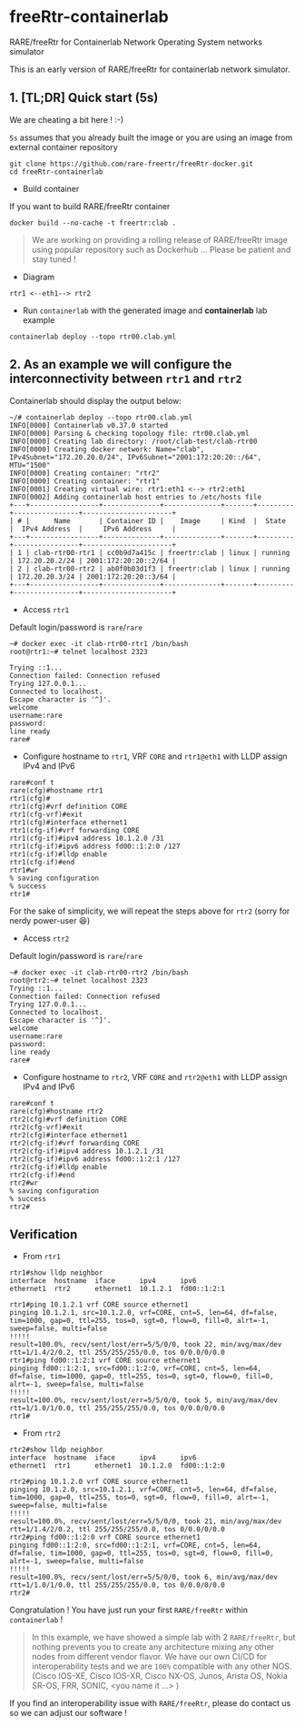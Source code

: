 # freeRtr-containerlab
RARE/freeRtr for Containerlab Network Operating System networks simulator

This is an early version of RARE/freeRtr for containerlab network simulator.

## 1. **[TL;DR]** Quick start (5s)

We are cheating a bit here ! :-) 

`5s` assumes that you already built the image or you are using an image from external container repository

```
git clone https://github.com/rare-freertr/freeRtr-docker.git
cd freeRtr-containerlab
```

* Build container

If you want to build RARE/freeRtr container

```
docker build --no-cache -t freertr:clab .
```
>We are working on providing a rolling release of RARE/freeRtr image using popular repository such as Dockerhub ...
>Please be patient and stay tuned !

* Diagram

```
rtr1 <--eth1--> rtr2
``` 

* Run `containerlab` with the generated image and **containerlab** lab example
```
containerlab deploy --topo rtr00.clab.yml 
```

## 2. As an example we will configure the interconnectivity between `rtr1` and `rtr2`

Containerlab should display the output below:
```
~/# containerlab deploy --topo rtr00.clab.yml
INFO[0000] Containerlab v0.37.0 started
INFO[0000] Parsing & checking topology file: rtr00.clab.yml
INFO[0000] Creating lab directory: /root/clab-test/clab-rtr00
INFO[0000] Creating docker network: Name="clab", IPv4Subnet="172.20.20.0/24", IPv6Subnet="2001:172:20:20::/64", MTU="1500"
INFO[0000] Creating container: "rtr2"
INFO[0000] Creating container: "rtr1"
INFO[0001] Creating virtual wire: rtr1:eth1 <--> rtr2:eth1
INFO[0002] Adding containerlab host entries to /etc/hosts file
+---+-----------------+--------------+--------------+-------+---------+----------------+----------------------+
| # |      Name       | Container ID |    Image     | Kind  |  State  |  IPv4 Address  |     IPv6 Address     |
+---+-----------------+--------------+--------------+-------+---------+----------------+----------------------+
| 1 | clab-rtr00-rtr1 | cc0b9d7a415c | freertr:clab | linux | running | 172.20.20.2/24 | 2001:172:20:20::2/64 |
| 2 | clab-rtr00-rtr2 | ab0f0b03d1f3 | freertr:clab | linux | running | 172.20.20.3/24 | 2001:172:20:20::3/64 |
+---+-----------------+--------------+--------------+-------+---------+----------------+----------------------+
```

* Access `rtr1`

Default login/password is `rare`/`rare`

```
~# docker exec -it clab-rtr00-rtr1 /bin/bash
root@rtr1:~# telnet localhost 2323

Trying ::1...
Connection failed: Connection refused
Trying 127.0.0.1...
Connected to localhost.
Escape character is '^]'.
welcome
username:rare
password:
line ready
rare#
```

* Configure hostname to `rtr1`, VRF `CORE` and `rtr1@eth1` with LLDP assign IPv4 and IPv6

```
rare#conf t
rare(cfg)#hostname rtr1
rtr1(cfg)#
rtr1(cfg)#vrf definition CORE
rtr1(cfg-vrf)#exit
rtr1(cfg)#interface ethernet1
rtr1(cfg-if)#vrf forwarding CORE
rtr1(cfg-if)#ipv4 address 10.1.2.0 /31
rtr1(cfg-if)#ipv6 address fd00::1:2:0 /127
rtr1(cfg-if)#lldp enable
rtr1(cfg-if)#end
rtr1#wr
% saving configuration
% success
rtr1#
```

For the sake of simplicity, we will repeat the steps above for `rtr2` (sorry for nerdy power-user :laughing:)

* Access `rtr2`

Default login/password is `rare`/`rare`

```
~# docker exec -it clab-rtr00-rtr2 /bin/bash
root@rtr2:~# telnet localhost 2323
Trying ::1...
Connection failed: Connection refused
Trying 127.0.0.1...
Connected to localhost.
Escape character is '^]'.
welcome
username:rare
password:
line ready
rare#
```

* Configure hostname to `rtr2`, VRF `CORE` and `rtr2@eth1` with LLDP assign IPv4 and IPv6

```
rare#conf t
rare(cfg)#hostname rtr2
rtr2(cfg)#vrf definition CORE
rtr2(cfg-vrf)#exit
rtr2(cfg)#interface ethernet1
rtr2(cfg-if)#vrf forwarding CORE
rtr2(cfg-if)#ipv4 address 10.1.2.1 /31
rtr2(cfg-if)#ipv6 address fd00::1:2:1 /127
rtr2(cfg-if)#lldp enable
rtr2(cfg-if)#end
rtr2#wr
% saving configuration
% success
rtr2#
```

## Verification

* From `rtr1`

```
rtr1#show lldp neighbor
interface  hostname  iface      ipv4      ipv6
ethernet1  rtr2      ethernet1  10.1.2.1  fd00::1:2:1

rtr1#ping 10.1.2.1 vrf CORE source ethernet1
pinging 10.1.2.1, src=10.1.2.0, vrf=CORE, cnt=5, len=64, df=false, tim=1000, gap=0, ttl=255, tos=0, sgt=0, flow=0, fill=0, alrt=-1, sweep=false, multi=false
!!!!!
result=100.0%, recv/sent/lost/err=5/5/0/0, took 22, min/avg/max/dev rtt=1/1.4/2/0.2, ttl 255/255/255/0.0, tos 0/0.0/0/0.0
rtr1#ping fd00::1:2:1 vrf CORE source ethernet1
pinging fd00::1:2:1, src=fd00::1:2:0, vrf=CORE, cnt=5, len=64, df=false, tim=1000, gap=0, ttl=255, tos=0, sgt=0, flow=0, fill=0, alrt=-1, sweep=false, multi=false
!!!!!
result=100.0%, recv/sent/lost/err=5/5/0/0, took 5, min/avg/max/dev rtt=1/1.0/1/0.0, ttl 255/255/255/0.0, tos 0/0.0/0/0.0
rtr1#
```

* From `rtr2`

```
rtr2#show lldp neighbor
interface  hostname  iface      ipv4      ipv6
ethernet1  rtr1      ethernet1  10.1.2.0  fd00::1:2:0

rtr2#ping 10.1.2.0 vrf CORE source ethernet1
pinging 10.1.2.0, src=10.1.2.1, vrf=CORE, cnt=5, len=64, df=false, tim=1000, gap=0, ttl=255, tos=0, sgt=0, flow=0, fill=0, alrt=-1, sweep=false, multi=false
!!!!!
result=100.0%, recv/sent/lost/err=5/5/0/0, took 21, min/avg/max/dev rtt=1/1.4/2/0.2, ttl 255/255/255/0.0, tos 0/0.0/0/0.0
rtr2#ping fd00::1:2:0 vrf CORE source ethernet1
pinging fd00::1:2:0, src=fd00::1:2:1, vrf=CORE, cnt=5, len=64, df=false, tim=1000, gap=0, ttl=255, tos=0, sgt=0, flow=0, fill=0, alrt=-1, sweep=false, multi=false
!!!!!
result=100.0%, recv/sent/lost/err=5/5/0/0, took 6, min/avg/max/dev rtt=1/1.0/1/0.0, ttl 255/255/255/0.0, tos 0/0.0/0/0.0
rtr2#
```

Congratulation ! You have just run your first `RARE/freeRtr` within `containerlab` !
> In this example, we have showed a simple lab with 2 `RARE/freeRtr`, but nothing prevents you to create any architecture mixing any other nodes from different vendor flavor. We have our own CI/CD for interoperability tests and we are `100%` compatible with any other NOS. (Cisco IOS-XE, Cisco IOS-XR, Cisco NX-OS, Junos, Arista OS, Nokia SR-OS, FRR, SONIC, <you name it ...> )

If you find an interoperability issue with `RARE/freeRtr`, please do contact us so we can adjust our software !
